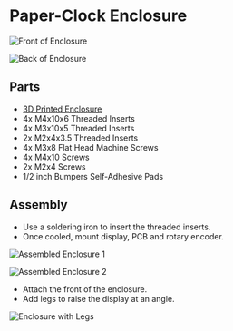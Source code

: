 # Paper-Clock Enclosure

![Front of Enclosure](../../assets/Front.jpg)

![Back of Enclosure](../../assets/Back.jpg)

## Parts

- [3D Printed Enclosure](https://www.shapeways.com/product/BBY7ZBEJE/paper-clock-enclosure)
- 4x M4x10x6 Threaded Inserts
- 4x M3x10x5 Threaded Inserts
- 2x M2x4x3.5 Threaded Inserts
- 4x M3x8 Flat Head Machine Screws
- 4x M4x10 Screws
- 2x M2x4 Screws
- 1/2 inch Bumpers Self-Adhesive Pads

## Assembly

- Use a soldering iron to insert the threaded inserts.
- Once cooled, mount display, PCB and rotary encoder.

![Assembled Enclosure 1](../../assets/Assembly1.jpg)

![Assembled Enclosure 2](../../assets/Assembly2.jpg)

- Attach the front of the enclosure.
- Add legs to raise the display at an angle.

![Enclosure with Legs](../../assets/Legs.jpg)


